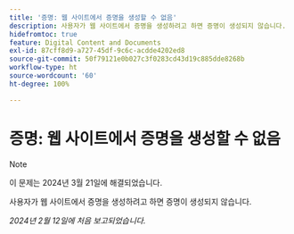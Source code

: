```yaml
---
title: '증명: 웹 사이트에서 증명을 생성할 수 없음'
description: 사용자가 웹 사이트에서 증명을 생성하려고 하면 증명이 생성되지 않습니다.
hidefromtoc: true
feature: Digital Content and Documents
exl-id: 87cff8d9-a727-45df-9c6c-acdde4202ed8
source-git-commit: 50f79121e0b027c3f0283cd43d19c885dde8268b
workflow-type: ht
source-wordcount: '60'
ht-degree: 100%

---
```


# 증명: 웹 사이트에서 증명을 생성할 수 없음

>[!NOTE]
>
>이 문제는 2024년 3월 21일에 해결되었습니다.

사용자가 웹 사이트에서 증명을 생성하려고 하면 증명이 생성되지 않습니다.

_2024년 2월 12일에 처음 보고되었습니다._
